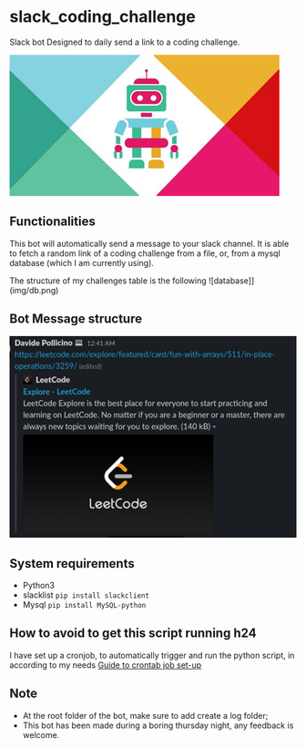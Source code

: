 # slack_coding_challenge
Slack bot Designed to daily send a link to a coding challenge.

![image](img/logo.jpeg)


## Functionalities
This bot will automatically send a message to your slack channel. 
It is able to fetch a random link of a coding challenge from a file, or, from a mysql database (which I am currently using).

The structure of my challenges table is the following
![database]](img/db.png)

## Bot Message structure
![challenge screenshot](img/challenge.png)

## System requirements
* Python3
* slacklist ```pip install slackclient```
* Mysql ```pip install MySQL-python```

## How to avoid to get this script running h24
I have set up a cronjob, to automatically trigger and run the python script, in according to my needs
[Guide to crontab job set-up](https://www.digitalocean.com/community/tutorials/how-to-use-cron-to-automate-tasks-ubuntu-1804)

## Note
* At the root folder of the bot, make sure to add create a log folder; 
* This bot has been made during a boring thursday night, any feedback is welcome. 
